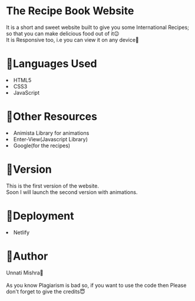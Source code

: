 # The Recipe Book Website

It is a short and sweet website built to give you some International Recipes; so that you can make delicious food out of it😉
<br>It is Responsive too, i.e you can view it on any device📱

<h1>📍Languages Used</h1>
<li>HTML5</li>
<li>CSS3</li>
<li>JavaScript</li>

<h1>📍Other Resources</h1>
<li>Animista Library for animations</li>
<li>Enter-View(Javascript Library)</li>
<li>Google(for the recipes)</li>

<h1>📍Version</h1>
  
This is the first version of the website.
<br>Soon I will launch the second version with animations.

<h1>📍Deployment</h1>
<li>Netlify</li>

<h1>📍Author</h1>
  Unnati Mishra🙎
  <br><br>
  As you know Plagiarism is bad so, if you want to use the code then Please don't forget to give the credits😇
  
